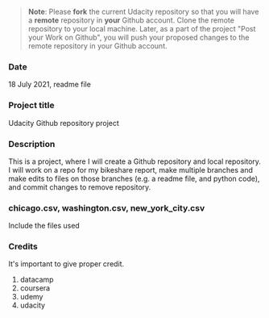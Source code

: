 >**Note**: Please **fork** the current Udacity repository so that you will have a **remote** repository in **your** Github account. Clone the remote repository to your local machine. Later, as a part of the project "Post your Work on Github", you will push your proposed changes to the remote repository in your Github account.

### Date
18 July 2021, readme file

### Project title
Udacity Github repository project

### Description
This is a project, where I will create a Github repository and local repository. I will work on a repo for my bikeshare report, make multiple branches and make edits to files on those branches (e.g. a readme file, and python code), and commit changes to remove repository. 

### chicago.csv, washington.csv, new_york_city.csv
Include the files used

### Credits
It's important to give proper credit. 
1. datacamp
2. coursera
3. udemy
4. udacity

